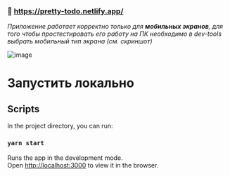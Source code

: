 ### 🔗 https://pretty-todo.netlify.app/

_Приложение работает корректно только для **мобильных экранов**,
для того чтобы простестировать его работу на ПК необходимо в dev-tools выбрать мобильный тип экрана (см. скриншот)_

![image](https://user-images.githubusercontent.com/81928578/168764750-dc524917-a869-41fb-9db2-d54ae257f70a.png)

# Запустить локально

## Scripts

In the project directory, you can run:

### `yarn start`

Runs the app in the development mode.\
Open [http://localhost:3000](http://localhost:3000) to view it in the browser.
